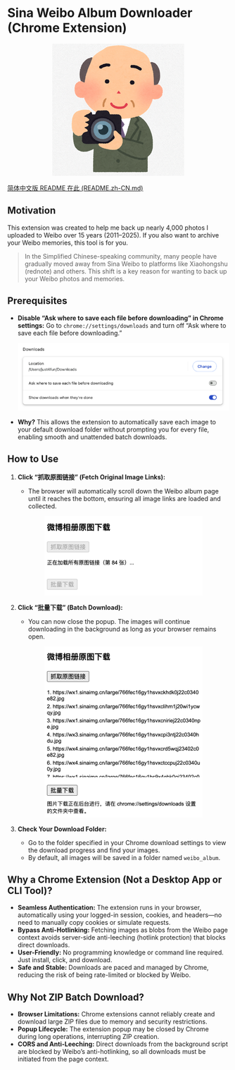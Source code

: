 # Sina Weibo Album Downloader (Chrome Extension)

<p align="center">
  <img src="icon300.png" alt="Sina Weibo Album Downloader Icon">
</p>

[简体中文版 README 在此 (README.zh-CN.md)](./README.zh-CN.md)

## Motivation

This extension was created to help me back up nearly 4,000 photos I uploaded to Weibo over 15 years (2011–2025). If you also want to archive your Weibo memories, this tool is for you.

> In the Simplified Chinese-speaking community, many people have gradually moved away from Sina Weibo to platforms like Xiaohongshu (rednote) and others. This shift is a key reason for wanting to back up your Weibo photos and memories.

## Prerequisites

- **Disable “Ask where to save each file before downloading” in Chrome settings:**
  Go to `chrome://settings/downloads` and turn off “Ask where to save each file before downloading.”

    <p align="center">
     <img src="downloads_settings.png" alt="Downloads Settings" width="500" />
   </p>

- **Why?**
  This allows the extension to automatically save each image to your default download folder without prompting you for every file, enabling smooth and unattended batch downloads.

## How to Use

1. **Click “抓取原图链接” (Fetch Original Image Links):**
   - The browser will automatically scroll down the Weibo album page until it reaches the bottom, ensuring all image links are loaded and collected.

   <p align="center">
     <img src="fetch_original_image_links.png" alt="Batch Fetch Original Image Links" />
   </p>

2. **Click “批量下载” (Batch Download):**
   - You can now close the popup. The images will continue downloading in the background as long as your browser remains open.

   <p align="center">
     <img src="batch_download.png" alt="Batch Download" />
   </p>

3. **Check Your Download Folder:**
   - Go to the folder specified in your Chrome download settings to view the download progress and find your images.
   - By default, all images will be saved in a folder named `weibo_album`.

## Why a Chrome Extension (Not a Desktop App or CLI Tool)?

- **Seamless Authentication:** The extension runs in your browser, automatically using your logged-in session, cookies, and headers—no need to manually copy cookies or simulate requests.
- **Bypass Anti-Hotlinking:** Fetching images as blobs from the Weibo page context avoids server-side anti-leeching (hotlink protection) that blocks direct downloads.
- **User-Friendly:** No programming knowledge or command line required. Just install, click, and download.
- **Safe and Stable:** Downloads are paced and managed by Chrome, reducing the risk of being rate-limited or blocked by Weibo.

## Why Not ZIP Batch Download?

- **Browser Limitations:** Chrome extensions cannot reliably create and download large ZIP files due to memory and security restrictions.
- **Popup Lifecycle:** The extension popup may be closed by Chrome during long operations, interrupting ZIP creation.
- **CORS and Anti-Leeching:** Direct downloads from the background script are blocked by Weibo’s anti-hotlinking, so all downloads must be initiated from the page context.
